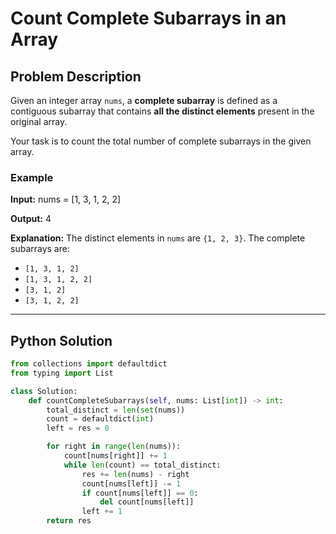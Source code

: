 # Count Complete Subarrays in an Array

## Problem Description

Given an integer array `nums`, a **complete subarray** is defined as a contiguous subarray that contains **all the distinct elements** present in the original array.

Your task is to count the total number of complete subarrays in the given array.

### Example

**Input:**
nums = [1, 3, 1, 2, 2]

**Output:**
4

**Explanation:**
The distinct elements in `nums` are `{1, 2, 3}`. The complete subarrays are:
- `[1, 3, 1, 2]`
- `[1, 3, 1, 2, 2]`
- `[3, 1, 2]`
- `[3, 1, 2, 2]`

---

## Python Solution

```python
from collections import defaultdict
from typing import List

class Solution:
    def countCompleteSubarrays(self, nums: List[int]) -> int:
        total_distinct = len(set(nums))
        count = defaultdict(int)
        left = res = 0

        for right in range(len(nums)):
            count[nums[right]] += 1
            while len(count) == total_distinct:
                res += len(nums) - right
                count[nums[left]] -= 1
                if count[nums[left]] == 0:
                    del count[nums[left]]
                left += 1
        return res
